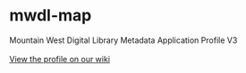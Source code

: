 # mwdl-map
Mountain West Digital Library Metadata Application Profile V3</br></br>
[View the profile on our wiki](https://github.com/mountainwestdl/mwdl-map/wiki/MWDL-Metadata-Application-Profile)
